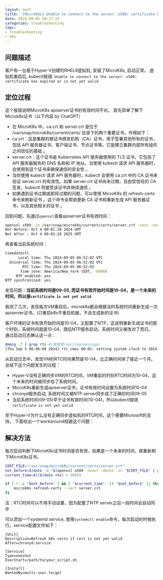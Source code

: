 ```yaml
---
layout: next
title: '[MicroK8s] Unable to connect to the server: x509: certificate has expired or is not yet valid 问题定位案例'
date: 2024-09-05 20:17:23
categories: troubleshooting
tags: 
- troubleshooting
- k8s
---
```


## 问题描述
客户有一台基于Hyper-V创建的RHEL9虚拟机, 安装了MicroK8s, 启动正常。
虚拟机重启后, kubectl报错: `Unable to connect to the server: x509: certificate has expired or is not yet valid`

## 定位过程
这个报错说明MicroK8s apiserver证书的有效时间不对。 首先简单了解下Microk8s证书（以下内容 by ChatGPT）
<!-- more -->
* 在 MicroK8s 中，ca.crt 和 server.crt 是位于 /var/snap/microk8s/current/certs/ 目录下的两个重要证书，作用如下：
* ca.crt：这是集群的根证书颁发机构（CA）证书，用于签署其他所有的证书，包括 API 服务器证书、客户端证书、节点证书等。它是建立集群内部所有组件之间信任的基础  。
* server.crt：这个证书是 Kubernetes API 服务器使用的 TLS 证书，它包括了 API 服务器服务的 DNS 名称和 IP 地址。当使用 kubectl 请求 API 服务器时，会使用到这个证书来确保通信的安全性  。
* 当你使用 kubectl 请求 API 服务器时，kubectl 会使用 ca.crt 中的 CA 证书来验证 server.crt 的有效性。如果 server.crt 证书尚未过期，且由受信任的 CA 签发，kubectl 将接受该证书并继续通信 。
* 如果遇到证书过期或即将过期的问题，可以使用 MicroK8s 的 refresh-certs 命令来刷新证书 。这个命令会帮助更新 CA 证书和重新生成 API 服务器证书，以及其他相关的证书 。

回到问题，先通过`openssl`查看apiserver证书有效时间：
```bash
openssl x509 -in /var/snap/microk8s/current/certs/server.crt -text -noout | grep Not
Not Before: Oct 4 00:01:28 2024 GMT
Not After : Oct 4 00:01:28 2025 GMT
```
再查看当前系统时间：
```bash
timedatectl
      Local time: Thu 2024-09-05 06:52:02 UTC
  Universal time: Thu 2024-09-05 06:52:02 UTC
        RTC time: Thu 2024-09-05 06:52:03
       Time zone: America/New_York (EDT, -0400)
     NTP enabled: yes
NTP synchronized: yes
```
发现问题：**当前系统时间是09-05, 而证书有效开始时间是10-04，是一个未来的时间，所以报`certificate is not yet valid`**

我测了几次，发现每次VM重启后，microk8s都会根据当时系统时间重新生成一次apiserver证书。(只重启k8s不重启机器，不会生成新的证书)

客户环境的证书有效开始时间是10-04，又配置了NTP，这说明重新生成证书的那个时刻，系统时间就是10-04，随后NTP服务启动，系统时间又被改对了而已。 通过启动日志确认这一点：
```bash
dmesg -T | grep rtc #(或者查/var/log/message)
[Thu Sep 5 06:46:09 2024] rtc_cmos 00:01: setting system clock to 2024-10-04T00:01:04 UTC
```
从启动日志中，发现VM的RTC时间果然是10-04，比正确时间快了接近一个月。 总结下这个问题发生的过程：
* Hyper-V没有正确同步VM的RTC时间，VM重启的时刻RTC时间为10-04，这个未来的时间被同步给了系统时间。
* MicroK8s重新生成apiserver证书，证书有效时间设置为系统时间10-04
* chronyd服务启动, 系统时间又被NTP server同步成了正确的时间09-05
* 当前系统时间(09-05)早于证书有效时间(10-04)，所以kubectl报错 `certificate is not yet valid`

至于Hyper-V为什么没有正确同步虚拟机的RTC时间，这个需要Microsoft的支持。 下面给出一个workaround规避这个问题：
## 解决方法
每次启动判断下MicroK8s证书时间是否有效，如果是一个未来的时间，就重新刷下MicroK8s证书。
```bash
CERT_FILE="/var/snap/microk8s/current/certs/server.crt"
not_before=$(date -d "$(openssl x509 -noout -dates -in "$CERT_FILE" | grep "notBefore" | cut -d= -f2)" +%s)
current_time=$(($(date +%s) + 300))

if [ ! -z "$not_before" ] && [ "$current_time" -lt "$not_before" ]; then
	microk8s refresh-certs --cert server.crt
fi
```
注：RTC时间可以不用手动设置，因为配置了NTP server之后一段时间会自动同步

可以添加一个systemd service, 使用`systemctl enable`命令，每次启动的时候执行。service配置文件如下：
```
[Unit]
Description=Refresh k8s certs if cert is not yet valid
After=chronyd.service

[Service]
Type=oneshot
ExecStart=/path/to/your_script.sh

[Install]
WantedBy=multi-user.target
```
